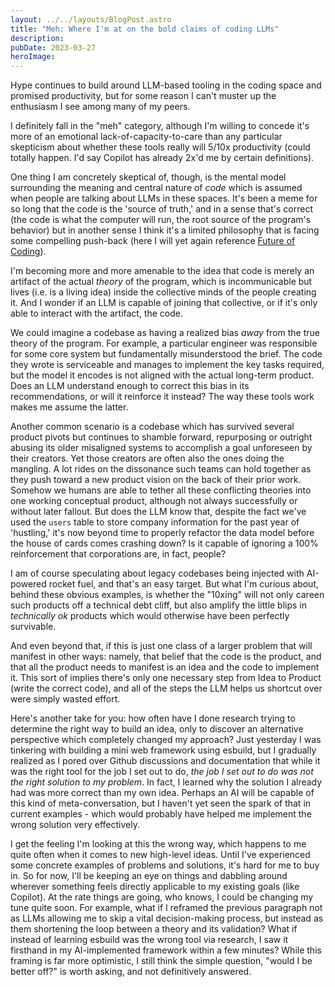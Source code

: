 ```yaml
---
layout: ../../layouts/BlogPost.astro
title: "Meh: Where I'm at on the bold claims of coding LLMs"
description:
pubDate: 2023-03-27
heroImage:
---
```


Hype continues to build around LLM-based tooling in the coding space and promised productivity, but for some reason I can't muster up the enthusiasm I see among many of my peers.

I definitely fall in the "meh" category, although I'm willing to concede it's more of an emotional lack-of-capacity-to-care than any particular skepticism about whether these tools really will 5/10x productivity (could totally happen. I'd say Copilot has already 2x'd me by certain definitions).

One thing I am concretely skeptical of, though, is the mental model surrounding the meaning and central nature of _code_ which is assumed when people are talking about LLMs in these spaces. It's been a meme for so long that the code is the 'source of truth,' and in a sense that's correct (the code is what the computer will run, the root source of the program's behavior) but in another sense I think it's a limited philosophy that is facing some compelling push-back (here I will yet again reference [Future of Coding](https://futureofcoding.org/episodes/061)).

I'm becoming more and more amenable to the idea that code is merely an artifact of the actual _theory_ of the program, which is incommunicable but lives (i.e. is a living idea) inside the collective minds of the people creating it. And I wonder if an LLM is capable of joining that collective, or if it's only able to interact with the artifact, the code.

We could imagine a codebase as having a realized bias _away_ from the true theory of the program. For example, a particular engineer was responsible for some core system but fundamentally misunderstood the brief. The code they wrote is serviceable and manages to implement the key tasks required, but the model it encodes is not aligned with the actual long-term product. Does an LLM understand enough to correct this bias in its recommendations, or will it reinforce it instead? The way these tools work makes me assume the latter.

Another common scenario is a codebase which has survived several product pivots but continues to shamble forward, repurposing or outright abusing its older misaligned systems to accomplish a goal unforeseen by their creators. Yet those creators are often also the ones doing the mangling. A lot rides on the dissonance such teams can hold together as they push toward a new product vision on the back of their prior work. Somehow we humans are able to tether all these conflicting theories into one working conceptual product, although not always successfully or without later fallout. But does the LLM know that, despite the fact we've used the `users` table to store company information for the past year of 'hustling,' it's now beyond time to properly refactor the data model before the house of cards comes crashing down? Is it capable of ignoring a 100% reinforcement that corporations are, in fact, people?

I am of course speculating about legacy codebases being injected with AI-powered rocket fuel, and that's an easy target. But what I'm curious about, behind these obvious examples, is whether the "10xing" will not only careen such products off a technical debt cliff, but also amplify the little blips in _technically ok_ products which would otherwise have been perfectly survivable.

And even beyond that, if this is just one class of a larger problem that will manifest in other ways: namely, that belief that the code is the product, and that all the product needs to manifest is an idea and the code to implement it. This sort of implies there's only one necessary step from Idea to Product (write the correct code), and all of the steps the LLM helps us shortcut over were simply wasted effort.

Here's another take for you: how often have I done research trying to determine the right way to build an idea, only to discover an alternative perspective which completely changed my approach? Just yesterday I was tinkering with building a mini web framework using esbuild, but I gradually realized as I pored over Github discussions and documentation that while it was the right tool for the job I set out to do, _the job I set out to do was not the right solution to my problem_. In fact, I learned why the solution I already had was more correct than my own idea. Perhaps an AI will be capable of this kind of meta-conversation, but I haven't yet seen the spark of that in current examples - which would probably have helped me implement the wrong solution very effectively.

I get the feeling I'm looking at this the wrong way, which happens to me quite often when it comes to new high-level ideas. Until I've experienced some concrete examples of problems and solutions, it's hard for me to buy in. So for now, I'll be keeping an eye on things and dabbling around wherever something feels directly applicable to my existing goals (like Copilot). At the rate things are going, who knows, I could be changing my tune quite soon. For example, what if I reframed the previous paragraph not as LLMs allowing me to skip a vital decision-making process, but instead as them shortening the loop between a theory and its validation? What if instead of learning esbuild was the wrong tool via research, I saw it firsthand in my AI-implemented framework within a few minutes? While this framing is far more optimistic, I still think the simple question, "would I be better off?" is worth asking, and not definitively answered.
